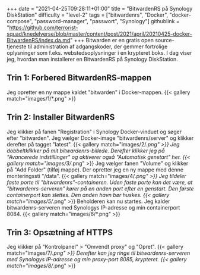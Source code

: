 +++
date = "2021-04-25T09:28:11+01:00"
title = "BitwardenRS på Synology DiskStation"
difficulty = "level-2"
tags = ["bitwardenrs", "Docker", "docker-compose", "password-manager", "passwort", "Synology"]
githublink = "https://github.com/terrorist-squad/knedelverse/blob/master/content/post/2021/april/20210425-docker-BitwardenRS/index.da.md"
+++
Bitwarden er en gratis open source-tjeneste til administration af adgangskoder, der gemmer fortrolige oplysninger som f.eks. webstedsoplysninger i en krypteret boks. I dag viser jeg, hvordan man installerer en BitwardenRS på Synology DiskStation.
## Trin 1: Forbered BitwardenRS-mappen
Jeg opretter en ny mappe kaldet "bitwarden" i Docker-mappen.
{{< gallery match="images/1/*.png" >}}

## Trin 2: Installer BitwardenRS
Jeg klikker på fanen "Registration" i Synology Docker-vinduet og søger efter "bitwarden". Jeg vælger Docker-image "bitwardenrs/server" og klikker derefter på tagget "latest".
{{< gallery match="images/2/*.png" >}}
Jeg dobbeltklikker på mit bitwardenrs-billede. Derefter klikker jeg på "Avancerede indstillinger" og aktiverer også "Automatisk genstart" her.
{{< gallery match="images/3/*.png" >}}
Jeg vælger fanen "Volume" og klikker på "Add Folder" (tilføj mappe). Der opretter jeg en ny mappe med denne monteringssti "/data".
{{< gallery match="images/4/*.png" >}}
Jeg tildeler faste porte til "bitwardenrs"-containeren. Uden faste porte kan det være, at "bitwardenrs-serveren" kører på en anden port efter en genstart. Den første containerport kan slettes. Den anden havn bør huskes.
{{< gallery match="images/5/*.png" >}}
Beholderen kan nu startes. Jeg kalder bitwardenrs-serveren med Synologys IP-adresse og min containerport 8084.
{{< gallery match="images/6/*.png" >}}

## Trin 3: Opsætning af HTTPS
Jeg klikker på "Kontrolpanel" > "Omvendt proxy" og "Opret".
{{< gallery match="images/7/*.png" >}}
Derefter kan jeg ringe til bitwardenrs-serveren med Synologys IP-adresse og min proxy-port 8085, krypteret.
{{< gallery match="images/8/*.png" >}}
